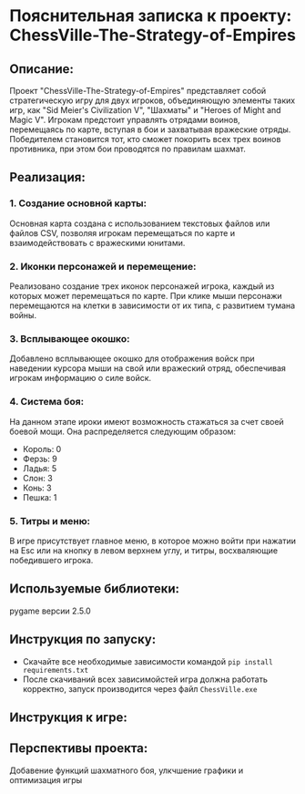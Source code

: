 # Пояснительная записка к проекту: ChessVille-The-Strategy-of-Empires

## Описание:
Проект "ChessVille-The-Strategy-of-Empires" представляет собой стратегическую игру для двух игроков, объединяющую элементы таких игр, как "Sid Meier's Civilization V", "Шахматы" и "Heroes of Might and Magic V". Игрокам предстоит управлять отрядами воинов, перемещаясь по карте, вступая в бои и захватывая вражеские отряды. Победителем становится тот, кто сможет покорить всех трех воинов противника, при этом бои проводятся по правилам шахмат.

## Реализация:
### 1. Создание основной карты:
Основная карта создана с использованием текстовых файлов или файлов CSV, позволяя игрокам перемещаться по карте и взаимодействовать с вражескими юнитами.

### 2. Иконки персонажей и перемещение:
Реализовано создание трех иконок персонажей игрока, каждый из которых может перемещаться по карте. При клике мыши персонажи перемещаются на клетки в зависимости от их типа, с развитием тумана войны.

### 3. Всплывающее окошко:
Добавлено всплывающее окошко для отображения войск при наведении курсора мыши на свой или вражеский отряд, обеспечивая игрокам информацию о силе войск.

### 4. Система боя:
На данном этапе ироки имеют возможность стажаться за счет своей боевой мощи. Она распределяется следующим образом:
* Король: 0
* Ферзь: 9
* Ладья: 5
* Слон: 3
* Конь: 3
* Пешка: 1

### 5. Титры и меню:
В игре присутствует главное меню, в которое можно войти при нажатии на Esc или на кнопку в левом верхнем углу, и титры, восхваляющие победившего игрока.

## Используемые библиотеки:
pygame версии 2.5.0

## Инструкция по запуску:
* Скачайте все необходимые зависимости командой ```pip install requirements.txt```
* После скачиваний всех зависимойстей игра должна работать корректно, запуск производится через файл ```ChessVille.exe```

## Инструкция к игре:


## Перспективы проекта:
Добавение функций шахматного боя, улкчшение графики и оптимизация игры

